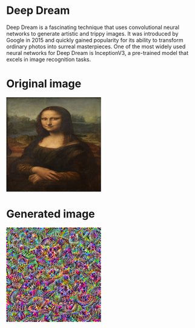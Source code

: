 # Deep Dream
Deep Dream is a fascinating technique that uses convolutional neural networks to generate artistic and trippy images. It was introduced by Google in 2015 and quickly gained popularity for its ability to transform ordinary photos into surreal masterpieces. One of the most widely used neural networks for Deep Dream is InceptionV3, a pre-trained model that excels in image recognition tasks.

# Original image
<img src="https://github.com/AmirhosseinKoochakian2003/Deep-Dream/blob/master/images/mona.jpg" width="250" height="250" />

# Generated image
<img src="https://github.com/AmirhosseinKoochakian2003/Deep-Dream/blob/master/images/3.png" width="250" height="250" />
